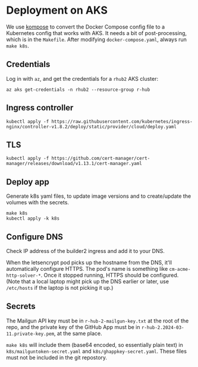# Deployment on AKS

We use [kompose](https://kompose.io/) to convert the Docker Compose
config file to a Kubernetes config that works with AKS. It needs a bit of
post-processing, which is in the `Makefile`. After modifying
`docker-compose.yaml`, always run `make k8s`.

## Credentials

Log in with `az`, and get the credentials for a `rhub2` AKS cluster:
```
az aks get-credentials -n rhub2 --resource-group r-hub
```

## Ingress controller

```
kubectl apply -f https://raw.githubusercontent.com/kubernetes/ingress-nginx/controller-v1.8.2/deploy/static/provider/cloud/deploy.yaml
```

## TLS

```
kubectl apply -f https://github.com/cert-manager/cert-manager/releases/download/v1.13.1/cert-manager.yaml
```

## Deploy app

Generate k8s yaml files, to update image versions and to
create/update the volumes with the secrets.

```
make k8s
kubectl apply -k k8s
```

## Configure DNS

Check IP address of the builder2 ingress and add it to your DNS.

When the letsencrypt pod picks up the hostname from the DNS, it'll
automatically configure HTTPS. The pod's name is something like
`cm-acme-http-solver-*`. Once it stopped running, HTTPS should be
configured. (Note that a local laptop might pick up the DNS
earlier or later, use `/etc/hosts` if the laptop is not picking
it up.)

## Secrets

The Mailgun API key must be in `r-hub-2-mailgun-key.txt` at the root
of the repo, and the private key of the GitHub App must be in
`r-hub-2.2024-03-11.private-key.pem`, at the same place.

`make k8s` will include them (base64 encoded, so essentially plain text)
in `k8s/mailguntoken-secret.yaml` and `k8s/ghappkey-secret.yaml`.
These files must not be included in the git repostory.
